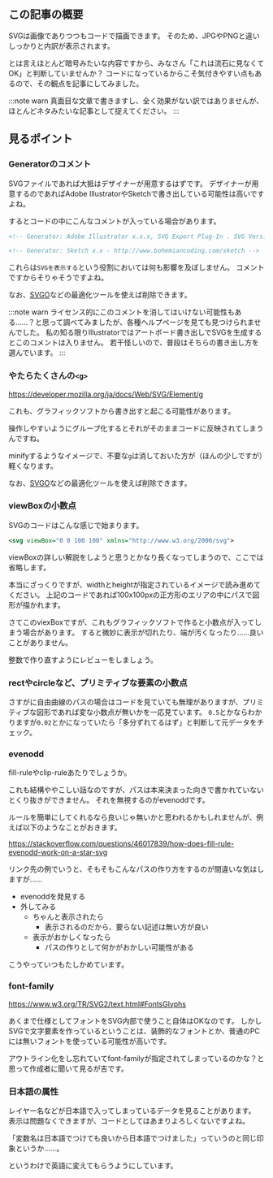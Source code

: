 <!--
title:   SVGのコードレビューをするときに見ていること
tags:    SVG,tips,レビュー
id:      86a30438f353e963b717
private: false
-->
## この記事の概要

SVGは画像でありつつもコードで描画できます。
そのため、JPGやPNGと違いしっかりと内訳が表示されます。

とは言えほとんど暗号みたいな内容ですから、みなさん「これは流石に見なくてOK」と判断していませんか？
コードになっているからこそ気付きやすい点もあるので、その観点を記事にしてみました。

:::note warn
真面目な文章で書きますし、全く効果がない訳ではありませんが、ほとんどネタみたいな記事として捉えてください。
:::

## 見るポイント

### Generatorのコメント

SVGファイルであれば大抵はデザイナーが用意するはずです。
デザイナーが用意するのであればAdobe IllustratorやSketchで書き出している可能性は高いですよね。

するとコードの中にこんなコメントが入っている場合があります。

```xml
<!-- Generator: Adobe Illustrator x.x.x, SVG Export Plug-In . SVG Version: 6.00 Build 0)  -->
```

```xml
<!-- Generator: Sketch x.x - http://www.bohemiancoding.com/sketch -->
```

これらは`SVGを表示する`という役割においては何も影響を及ぼしません。
コメントですからそりゃそうですよね。

なお、[SVGO](https://github.com/svg/svgo)などの最適化ツールを使えば削除できます。

:::note warn
ライセンス的にこのコメントを消してはいけない可能性もある……？と思って調べてみましたが、各種ヘルプページを見ても見つけられませんでした。
私の知る限りIllustratorではアートボード書き出しでSVGを生成するとこのコメントは入りません。
若干怪しいので、普段はそちらの書き出し方を選んでいます。
:::

### やたらたくさんの`<g>`

https://developer.mozilla.org/ja/docs/Web/SVG/Element/g

これも、グラフィックソフトから書き出すと起こる可能性があります。

操作しやすいようにグループ化するとそれがそのままコードに反映されてしまうんですね。

minifyするようなイメージで、不要な`g`は消しておいた方が（ほんの少しですが）軽くなります。

なお、[SVGO](https://github.com/svg/svgo)などの最適化ツールを使えば削除できます。

### viewBoxの小数点

SVGのコードはこんな感じで始まります。

```xml
<svg viewBox="0 0 100 100" xmlns="http://www.w3.org/2000/svg">
```

viewBoxの詳しい解説をしようと思うとかなり長くなってしまうので、ここでは省略します。

本当にざっくりですが、widthとheightが指定されているイメージで読み進めてください。
上記のコードであれば100x100pxの正方形のエリアの中にパスで図形が描かれます。

さてこのviexBoxですが、これもグラフィックソフトで作ると小数点が入ってしまう場合があります。
すると微妙に表示が切れたり、端が汚くなったり……良いことがありません。

整数で作り直すようにレビューをしましょう。

### rectやcircleなど、プリミティブな要素の小数点

さすがに自由曲線のパスの場合はコードを見ていても無理がありますが、プリミティブな図形であれば変な小数点が無いかを一応見ています。
`0.5`とかならわかりますが`0.02`とかになっていたら「多分ずれてるはず」と判断して元データをチェック。

### evenodd

fill-ruleやclip-ruleあたりでしょうか。

これも結構ややこしい話なのですが、パスは本来決まった向きで書かれていないとくり抜きができません。
それを無視するのがevenoddです。

ルールを簡単にしてくれるなら良いじゃ無いかと思われるかもしれませんが、例えば以下のようなことがおきます。

https://stackoverflow.com/questions/46017839/how-does-fill-rule-evenodd-work-on-a-star-svg

リンク先の例でいうと、そもそもこんなパスの作り方をするのが間違いな気はしますが……

- evenoddを発見する
- 外してみる
    - ちゃんと表示されたら
        - 表示されるのだから、要らない記述は無い方が良い
    - 表示がおかしくなったら
        - パスの作りとして何かがおかしい可能性がある

こうやっていつもたしかめています。

### font-family

https://www.w3.org/TR/SVG2/text.html#FontsGlyphs

あくまで仕様としてフォントをSVG内部で使うこと自体はOKなのです。
しかしSVGで文字要素を作っているということは、装飾的なフォントとか、普通のPCには無いフォントを使っている可能性が高いです。

アウトライン化をし忘れていてfont-familyが指定されてしまっているのかな？と思って作成者に聞いて見るが吉です。

### 日本語の属性

レイヤー名などが日本語で入ってしまっているデータを見ることがあります。
表示は問題なくできますが、コードとしてはあまりよろしくないですよね。

「変数名は日本語でつけても良いから日本語でつけました」っていうのと同じ印象というか……。

というわけで英語に変えてもらうようにしています。